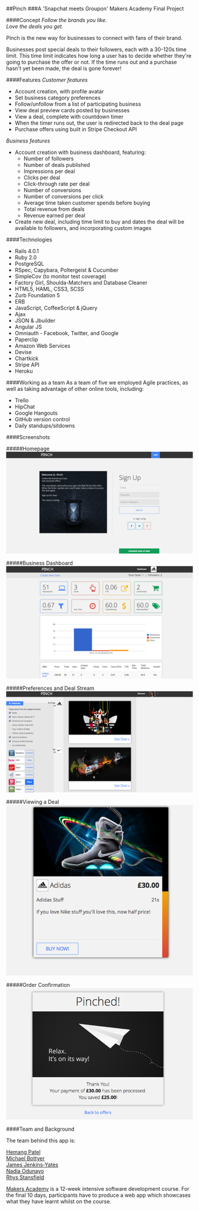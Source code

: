 ##Pinch
###A 'Snapchat meets Groupon' Makers Academy Final Project

####Concept
*Follow the brands you like.*<br>
*Love the deals you get.*

Pinch is the new way for businesses to connect with fans of their brand.

Businesses post special deals to their followers, each with a 30-120s time limit. This time limit indicates how long a user has to decide whether they're going to purchase the offer or not. If the time runs out and a purchase hasn't yet been made, the deal is gone forever!

####Features
*Customer features* <br>

* Account creation, with profile avatar
* Set business category preferences
* Follow/unfollow from a list of participating business
* View deal preview cards posted by businesses
* View a deal, complete with countdown timer
* When the timer runs out, the user is redirected back to the deal page
* Purchase offers using built in Stripe Checkout API


*Business features*<br>

* Account creation with business dashboard, featuring:
   * Number of followers
   * Number of deals published
   * Impressions per deal
   * Clicks per deal
   * Click-through rate per deal
   * Number of conversions
   * Number of conversions per click
   * Average time taken customer spends before buying
   * Total revenue from deals
   * Revenue earned per deal
* Create new deal, including time limit to buy and dates the deal will be available to followers, and incorporating custom images

####Technologies
* Rails 4.0.1
* Ruby 2.0
* PostgreSQL
* RSpec, Capybara, Poltergeist & Cucumber
* SimpleCov (to monitor test coverage)
* Factory Girl, Shoulda-Matchers and Database Cleaner
* HTML5, HAML, CSS3, SCSS
* Zurb Foundation 5
* ERB
* JavaScript, CoffeeScript & jQuery
* Ajax
* JSON & Jbuilder 
* Angular JS
* Omniauth - Facebook, Twitter, and Google
* Paperclip
* Amazon Web Services
* Devise
* Chartkick
* Stripe API
* Heroku



####Working as a team
As a team of five we employed Agile practices, as well as taking advantage of other online tools, including:

* Trello
* HipChat
* Google Hangouts
* GitHub version control
* Daily standups/sitdowns

####Screenshots

#####Homepage <br>
![alt text](/app/assets/images/pinch_homepage.png)

#####Business Dashboard <br>
![alt text](/app/assets/images/pinch_dashboard.png)

#####Preferences and Deal Stream <br>
![alt text](/app/assets/images/pinch_deal_stream_and_preferences.png)

#####Viewing a Deal <br>
![alt text](/app/assets/images/pinch_viewing_deal.png)

#####Order Confirmation <br>
![alt text](/app/assets/images/pinch_order_confirmation.png)


####Team and Background

The team behind this app is:

[Hemang Patel](https://github.com/HemangPatel1)<br>
[Michael Bottyer](https://github.com/MBottjer)<br>
[James Jenkins-Yates](https://github.com/jamesjenkinsyates)<br>
[Nadia Odunayo](https://github.com/NadiDami)<br>
[Rhys Stansfield](https://github.com/RhysStansfield)<br>

[Makers Academy](http://www.makersacademy.com) is a 12-week intensive software development course. For the final 10 days, participants have to produce a web app which showcases what they have learnt whilst on the course. 